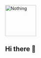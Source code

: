<img src="https://repository-images.githubusercontent.com/588181932/e36ec678-7984-4cdd-8e4c-a3932772ff8e" alt="Nothing" width="100vw">

## Hi there 👋

<!--
**Minhajul-Abidin/Minhajul-Abidin** is a ✨ _special_ ✨ repository because its `README.md` (this file) appears on your GitHub profile.

Here are some ideas to get you started:

- 🔭 I’m currently working on ...
- 🌱 I’m currently learning ...
- 👯 I’m looking to collaborate on ...
- 🤔 I’m looking for help with ...
- 💬 Ask me about ...
- 📫 How to reach me: ...
- 😄 Pronouns: ...
- ⚡ Fun fact: ...
-->
